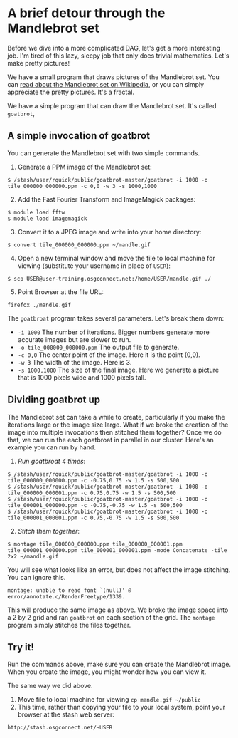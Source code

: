 # A brief detour through the Mandlebrot set

Before we dive into a more complicated DAG, let's get a more interesting job. I'm tired of this lazy, sleepy job that only does trivial mathematics. Let's make pretty pictures!

We have a small program that draws pictures of the Mandlebrot set. You can [read about the Mandlebrot set on Wikipedia](https://secure.wikimedia.org/wikipedia/en/wiki/Mandelbrot_set), or you can simply appreciate the pretty pictures. It's a fractal. 

We have a simple program that can draw the Mandlebrot set. It's called `goatbrot`,

## A simple invocation of goatbrot

You can generate the Mandlebrot set with two simple commands. 

1. Generate a PPM image of the Mandlebrot set:

```
$ /stash/user/rquick/public/goatbrot-master/goatbrot -i 1000 -o tile_000000_000000.ppm -c 0,0 -w 3 -s 1000,1000
```

2. Add the Fast Fourier Transform and ImageMagick packages:

```
$ module load fftw
$ module load imagemagick
```

3. Convert it to a JPEG image and write into your home directory:

```
$ convert tile_000000_000000.ppm ~/mandle.gif
```

4. Open a new terminal window and move the file to local machine for viewing (substitute your username in place of `USER`):

```
$ scp USER@user-training.osgconnect.net:/home/USER/mandle.gif ./
```

5. Point Browser at the file URL:

```
firefox ./mandle.gif
```

The `goatbroat` program takes several parameters. Let's break them down:

   * `-i 1000` The number of iterations. Bigger numbers generate more accurate images but are slower to run. 
   * `-o tile_000000_000000.ppm` The output file to generate. 
   * `-c 0,0` The center point of the image. Here it is the point (0,0).
   * `-w 3` The width of the image. Here is 3.
   * `-s 1000,1000` The size of the final image. Here we generate a picture that is 1000 pixels wide and 1000 pixels tall. 

## Dividing goatbrot up

The Mandlebrot set can take a while to create, particularly if you make the iterations large or the image size large. What if we broke the creation of the image into multiple invocations then stitched them together? Once we do that, we can run the each goatbroat in parallel in our cluster. Here's an example you can run by hand. 

   1. *Run goatbroat 4 times*: 

```
$ /stash/user/rquick/public/goatbrot-master/goatbrot -i 1000 -o tile_000000_000000.ppm -c -0.75,0.75 -w 1.5 -s 500,500
$ /stash/user/rquick/public/goatbrot-master/goatbrot -i 1000 -o tile_000000_000001.ppm -c 0.75,0.75 -w 1.5 -s 500,500
$ /stash/user/rquick/public/goatbrot-master/goatbrot -i 1000 -o tile_000001_000000.ppm -c -0.75,-0.75 -w 1.5 -s 500,500
$ /stash/user/rquick/public/goatbrot-master/goatbrot -i 1000 -o tile_000001_000001.ppm -c 0.75,-0.75 -w 1.5 -s 500,500
```

   2. *Stitch them together*: 

```
$ montage tile_000000_000000.ppm tile_000000_000001.ppm tile_000001_000000.ppm tile_000001_000001.ppm -mode Concatenate -tile 2x2 ~/mandle.gif
```

You will see what looks like an error, but does not affect the image stitching. You can ignore this. 

```
montage: unable to read font `(null)' @ error/annotate.c/RenderFreetype/1339.
```

This will produce the same image as above. We broke the image space into a 2 by 2 grid and ran `goatbrot` on each section of the grid. The `montage` program simply stitches the files together. 

## Try it!

Run the commands above, make sure you can create the Mandlebrot image. When you create the image, you might wonder how you can view it. 

The same way we did above.  
   1. Move file to local machine for viewing `cp mandle.gif ~/public`
   1. This time, rather than copying your file to your local system, point your browser at the stash web server:

```
http://stash.osgconnect.net/~USER
```
